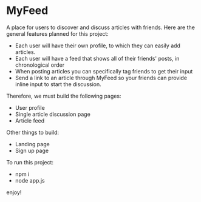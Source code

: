 # MyFeed
A place for users to discover and discuss articles with friends. Here are the general features planned for this project:
- Each user will have their own profile, to which they can easily add articles.
- Each user will have a feed that shows all of their friends' posts, in chronological order
- When posting articles you can specifically tag friends to get their input
- Send a link to an article through MyFeed so your friends can provide inline input to start the discussion.

Therefore, we must build the following pages:
- User profile
- Single article discussion page
- Article feed

Other things to build: 
- Landing page
- Sign up page

To run this project:
- npm i
- node app.js


enjoy!
